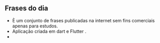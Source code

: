 

## Frases do dia

 * È um conjunto de frases  publicadas na internet  sem fins comerciais apenas para estudos.
 * Aplicação criada em dart e Flutter .
 *
